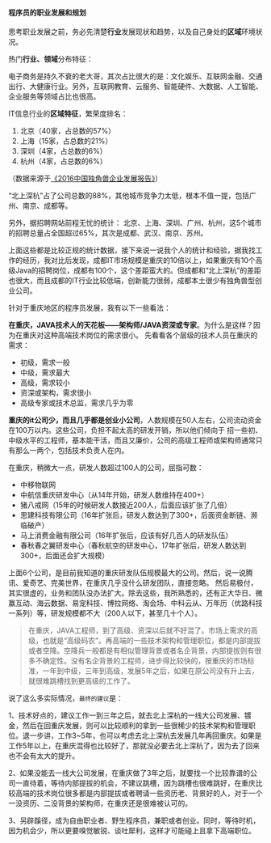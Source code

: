 #### 程序员的职业发展和规划

思考职业发展之前，务必先清楚**行业**发展现状和趋势，以及自己身处的**区域**环境状况。

热门**行业、领域**分布特征：

电子商务是持久不衰的老大哥，其次占比很大的是：文化娱乐、互联网金融、交通出行、大健康行业。另外，互联网教育、云服务、智能硬件、大数据、人工智能、企业服务等领域占比也很高。

IT信息行业的**区域特征**，繁荣度排名：

1. 北京（40家，占总数的57%）
2. 上海（15家，占总数的21%）
3. 深圳（4家，占总数的6%）
4. 杭州（4家，占总数的6%）

（数据来源于[《2016中国独角兽企业发展报告》](https://wenku.baidu.com/view/6bf5a2f0ab00b52acfc789eb172ded630b1c9820.html)）

“北上深杭”占了公司总数的88%，其他城市竞争力太低，根本不值一提，包括广州、南京、成都等。

另外，据招聘网站前程无忧的统计：
北京、上海、深圳、广州、杭州，这5个城市的招聘总量占全国超过65%，其次是成都、武汉、南京、苏州。

上面这些都是比较正规的统计数据，接下来说一说我个人的统计和经验，据我找工作的经历，我对比后发现，成都IT市场规模是重庆的10倍以上，如果重庆有10个高级Java的招聘岗位，成都有100个，这个差距蛮大的。但成都和“北上深杭”的差距也很大，而且成都的IT行业比较低端，创新能力很弱，成都本土很少有独角兽型创业公司。

针对于重庆地区的程序员发展，我有以下一些看法：

**在重庆，JAVA技术人的天花板——架构师/JAVA资深或专家**。为什么是这样？因为在重庆对这种高端技术岗位的需求很小。
先看看各个层级的技术人员在重庆的需求：

- 初级，需求一般
- 中级，需求最大
- 高级，需求较小
- 资深或架构，需求很小
- 高级专家或技术总监，需求几乎为零

**重庆的it公司少，而且几乎都是创业小公司**，人数规模在50人左右，公司流动资金在100万以内。这些公司，负担不起太高的研发开销，所以他们倾向于 招一些初、中级水平的工程师，基本能干活，而且又廉价，公司的高级工程师或架构师通常只有那么一两个，包括技术负责人在内。

在重庆，稍微大一点，研发人数超过100人的公司，屈指可数：

- 中移物联网
- 中航信重庆研发中心（从14年开始，研发人数维持在400+）
- 猪八戒网（15年的时候研发人数接近200人，后面应该扩张了几倍）
- 思建科技有限公司（16年扩张后，研发人数达到了300+，后面资金断链、濒临破产）
- 马上消费金融有限公司（16年扩张后，应该有好几百人的研发队伍）
- 春秋春之翼研发中心（春秋航空的研发中心，17年扩张后，研发人数达到300+，后面还会扩大规模）

上面6个公司，是目前我知道的重庆研发队伍规模最大的公司。然后，说一说腾讯、爱奇艺、完美世界，在重庆几乎没什么研发团队，直接忽略。
然后易极付，其实很虚的，业务和团队没办法扩大。除去这些，我所熟悉的，还有正大华日、微赢互动、海云数据、易宠科技、博拉网络、淘会场、中科云从、万年历（优路科技一系列）等，研发规模都不大（200人以下，甚至几十个人）。

> 在重庆，JAVA工程师，到了高级、资深以后就不好混了。市场上需求的高级，也就是“高级码农”。再高端的一些技术架构和管理职位，都是内部提拔或者空降。空降兵一般都是有相似管理背景或者名企背景，内部提拔则有很多不确定性。没有名企背景的工程师，进步得比较快的，按重庆的市场标准，一年到中级，三年到高级，发展5年之后，如果在原公司没有升上去，就很难跳槽找到更高级的工作了。


说了这么多实际情况，`最终的建议`是：

1、技术好点的，建议工作一到三年之后，就去北上深杭的一线大公司发展、镀金，然后在回重庆发展，则可以比较顺利的拿到一些很稀少的技术架构和管理职位。退一步讲，工作3~5年，也可以考虑去北上深杭去发展几年再回重庆。如果是工作5年以上，在重庆混得也比较好了，那就没必要去北上深杭了，因为去了回来也不会有太大的提升。

2、如果没能去一线大公司发展，在重庆做了3年之后，就要找一个比较靠谱的公司一直待着，等待内部提拔的机会，不建议跳槽，因为跳槽也很难跳好，在重庆比较高端的技术岗位很多都是内部提拔或者聘请一些资历老、背景好的人，对于一个一没资历、二没背景的架构师，在重庆还是很难被认可的。

3、另辟蹊径，成为自由职业者、野生程序员，兼职或者创业。同时，等待时机，因为机会少，所以更要嗅觉敏锐、谈吐犀利，这样才可能碰上且拿下高端职位。
